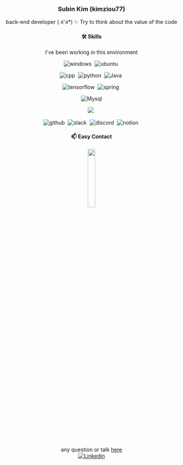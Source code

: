 
 

 <div align="center">
 
 ### Subin Kim (kimziou77)
 
back-end developer ( ฅ́˘ฅ̀*) ✨
Try to think about the value of the code 

  #### 🛠 Skills
  <!-- https://simpleicons.org/ -->
 I've been working in this environment

  ![windows](https://img.shields.io/badge/windows-0078D6?style=flat-square&logo=windows&logoColor=white)&nbsp;
  ![ubuntu](https://img.shields.io/badge/ubuntu-E95420?style=flat-square&logo=ubuntu&logoColor=white)&nbsp;
 
  ![cpp](https://img.shields.io/badge/C++-00599C?style=flat-square&logo=C%2B%2B&logoColor=white)&nbsp;
  ![python](https://img.shields.io/badge/Python-3776AB.svg?&style=flat-square&logo=Python&logoColor=white)&nbsp;
  ![Java](https://img.shields.io/badge/Java-EE7D0A?style=flat-square&logo=Java&logoColor=white)&nbsp;
 
  ![tensorflow](https://img.shields.io/badge/tensorflow-FF6F00?style=flat-square&logo=tensorflow&logoColor=white)&nbsp;
  ![spring](https://img.shields.io/badge/Spring-6DB33F?style=flat-square&logo=Spring&logoColor=white)&nbsp;


  ![Mysql](https://img.shields.io/badge/Mysql-3766AB?style=flat-square&logo=Mysql&logoColor=white)
 
   <img src="https://img.shields.io/badge/Amazon AWS-232F3E?style=flat-square&logo=Amazon%20AWS&logoColor=white"/>&nbsp;
<!--  
  ![docker](https://img.shields.io/badge/Docker-2496ED?style=flat-square&logo=Docker&logoColor=white)&nbsp;
 -->
  ![github](https://img.shields.io/badge/github-181717?style=flat-square&logo=github&logoColor=white)&nbsp;
  ![slack](https://img.shields.io/badge/slack-4A154B?style=flat-square&logo=slack&logoColor=white)&nbsp;
  ![discord](https://img.shields.io/badge/discord-5865F2?style=flat-square&logo=discord&logoColor=white)&nbsp;
  ![notion](https://img.shields.io/badge/notion-eeeeee?style=flat-square&logo=notion&logoColor=black)&nbsp;
 
<!--   [![Top Langs](https://github-readme-stats.vercel.app/api/top-langs/?username=kimziou77&layout=compact&hide=html)](https://github.com/anuraghazra/github-readme-stats) -->

#### 📫 Easy Contact  
<img href="https://open.kakao.com/o/stiTI4Wc" src="https://user-images.githubusercontent.com/41179265/151553258-97047a1a-959c-436f-97d2-2ab38d1a192b.png" width="20%" height="20%">

any question or talk [here](https://open.kakao.com/o/stiTI4Wc)  
[![Linkedin](https://img.shields.io/badge/-LinkedIn-blue?style=flat-square&logo=Linkedin&logoColor=white&link=https://www.linkedin.com/in/subin-kim-195ba6190/)](https://www.linkedin.com/in/subin-kim-195ba6190/)
 </div>
 
<!--

**kimziou77/kimziou77** is a ✨ _special_ ✨ repository because its `README.md` (this file) appears on your GitHub profile.
[![kimziou77's github stats](https://github-readme-stats.vercel.app/api/top-langs/?username=kimziou77)](https://github.com/kimziou77)
Here are some ideas to get you started:


<div align="center">
 
[![Linkedin](https://img.shields.io/badge/-LinkedIn-blue?style=flat-square&logo=Linkedin&logoColor=white&link=https://www.linkedin.com/in/subin-kim-195ba6190/)](https://www.linkedin.com/in/subin-kim-195ba6190/)

</div>

 
- 🔭 I’m currently working on ...
- 🌱 I’m currently learning ...
- 👯 I’m looking to collaborate on ...
- 🤔 I’m looking for help with ...
- 💬 Ask me about ...
- 📫 How to reach me: ...
- 😄 Pronouns: ...
- ⚡ Fun fact: ...
-->
